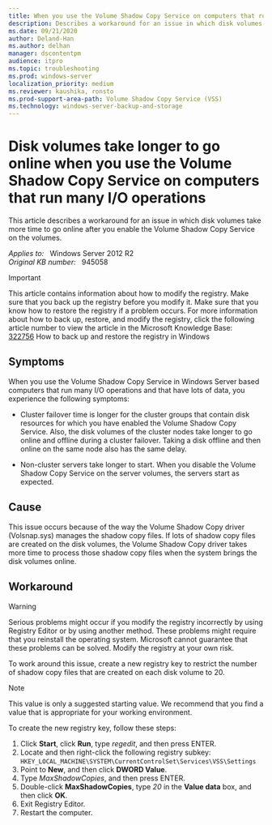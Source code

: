 ```yaml
---
title: When you use the Volume Shadow Copy Service on computers that run many I/O operations, disk volumes take longer to go online
description: Describes a workaround for an issue in which disk volumes take more time to go online after you enable the Volume Shadow Copy Service on the volumes
ms.date: 09/21/2020
author: Deland-Han
ms.author: delhan 
manager: dscontentpm
audience: itpro
ms.topic: troubleshooting
ms.prod: windows-server
localization_priority: medium
ms.reviewer: kaushika, ronsto
ms.prod-support-area-path: Volume Shadow Copy Service (VSS)
ms.technology: windows-server-backup-and-storage
---
```

# Disk volumes take longer to go online when you use the Volume Shadow Copy Service on computers that run many I/O operations

This article describes a workaround for an issue in which disk volumes take more time to go online after you enable the Volume Shadow Copy Service on the volumes.  

_Applies to:_ &nbsp; Windows Server 2012 R2  
_Original KB number:_ &nbsp; 945058

> [!IMPORTANT]
> This article contains information about how to modify the registry. Make sure that you back up the registry before you modify it. Make sure that you know how to restore the registry if a problem occurs. For more information about how to back up, restore, and modify the registry, click the following article number to view the article in the Microsoft Knowledge Base:  
[322756](https://support.microsoft.com/help/322756) How to back up and restore the registry in Windows  

## Symptoms

When you use the Volume Shadow Copy Service in Windows Server based computers that run many I/O operations and that have lots of data, you experience the following symptoms:

- Cluster failover time is longer for the cluster groups that contain disk resources for which you have enabled the Volume Shadow Copy Service. Also, the disk volumes of the cluster nodes take longer to go online and offline during a cluster failover. Taking a disk offline and then online on the same node also has the same delay.

- Non-cluster servers take longer to start. When you disable the Volume Shadow Copy Service on the server volumes, the servers start as expected.

## Cause

This issue occurs because of the way the Volume Shadow Copy driver (Volsnap.sys) manages the shadow copy files. If lots of shadow copy files are created on the disk volumes, the Volume Shadow Copy driver takes more time to process those shadow copy files when the system brings the disk volumes online.

## Workaround

> [!WARNING]
> Serious problems might occur if you modify the registry incorrectly by using Registry Editor or by using another method. These problems might require that you reinstall the operating system. Microsoft cannot guarantee that these problems can be solved. Modify the registry at your own risk.

To work around this issue, create a new registry key to restrict the number of shadow copy files that are created on each disk volume to 20.

> [!NOTE]
> This value is only a suggested starting value. We recommend that you find a value that is appropriate for your working environment.

To create the new registry key, follow these steps:

1. Click **Start**, click **Run**, type *regedit*, and then press ENTER.
2. Locate and then right-click the following registry subkey:  
 `HKEY_LOCAL_MACHINE\SYSTEM\CurrentControlSet\Services\VSS\Settings`
3. Point to **New**, and then click **DWORD Value**.
4. Type *MaxShadowCopies*, and then press ENTER.
5. Double-click **MaxShadowCopies**, type *20* in the **Value data** box, and then click **OK**.
6. Exit Registry Editor.
7. Restart the computer.
